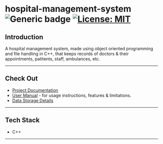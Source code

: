 # hospital-management-system &nbsp; ![Generic badge](https://img.shields.io/badge/University-Project-red.svg) [![License: MIT](https://img.shields.io/badge/License-MIT-yellow.svg)](https://en.wikipedia.org/wiki/MIT_License) <!--![views](https://visitor-badge.glitch.me/badge?page_id=code-chaser.hospital-management-system)--> &nbsp;
## Introduction
A hospital management system, made using object oriented programming and file handling in C++, that keeps records of doctors & their appointments, patitents, staff, ambulances, etc.

___


## Check Out
- [Project Documentation](https://github.com/code-chaser/hospital-management-system/blob/main/docs/project-documentation.md)
- [User Manual](https://github.com/code-chaser/hospital-management-system/blob/main/docs/user-manual.md) -  for usage instructions, features & limitations.
- [Data Storage Details](https://github.com/code-chaser/hospital-management-system/blob/main/data/README.md)

___

## Tech Stack
* C++

___

